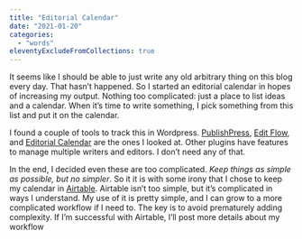 ```yaml
---
title: "Editorial Calendar"
date: "2021-01-20"
categories: 
  - "words"
eleventyExcludeFromCollections: true
---
```


It seems like I should be able to just write any old arbitrary thing on this blog every day. That hasn’t happened. So I started an editorial calendar in hopes of increasing my output. Nothing too complicated: just a place to list ideas and a calendar. When it’s time to write something, I pick something from this list and put it on the calendar.

I found a couple of tools to track this in Wordpress. [PublishPress](https://publishpress.com), [Edit Flow](https://editflow.org), and [Editorial Calendar](https://stresslimitdesign.com/editorial-calendar-plugin/) are the ones I looked at. Other plugins have features to manage multiple writers and editors. I don’t need any of that.

In the end, I decided even these are too complicated. _Keep things as simple as possible, but no simpler_. So it it is with some irony that I chose to keep my calendar in [Airtable](https://airtable.com). Airtable isn’t too simple, but it’s complicated in ways I understand. My use of it is pretty simple, and I can grow to a more complicated workflow if I need to. The key is to avoid prematurely adding complexity. If I’m successful with Airtable, I’ll post more details about my workflow

